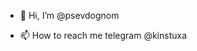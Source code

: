 - 👋 Hi, I’m @psevdognom

- 📫 How to reach me 
telegram @kinstuxa

<!---
psevdognom/psevdognom is a ✨ special ✨ repository because its `README.md` (this file) appears on your GitHub profile.
You can click the Preview link to take a look at your changes.
--->
